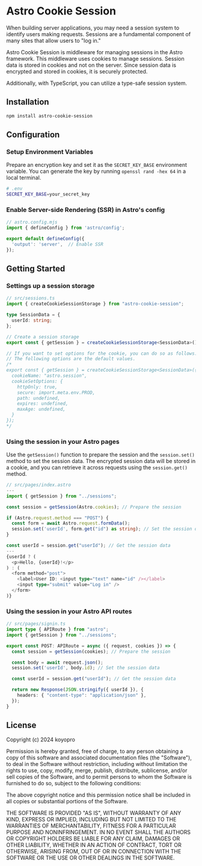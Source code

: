 # Astro Cookie Session

When building server applications, you may need a session system to identify users making requests. Sessions are a fundamental component of many sites that allow users to "log in."

Astro Cookie Session is middleware for managing sessions in the Astro framework. This middleware uses cookies to manage sessions. Session data is stored in cookies and not on the server. Since session data is encrypted and stored in cookies, it is securely protected.

Additionally, with TypeScript, you can utilize a type-safe session system.

## Installation

```bash
npm install astro-cookie-session
```

## Configuration

### Setup Environment Variables

Prepare an encryption key and set it as the `SECRET_KEY_BASE` environment variable. You can generate the key by running `openssl rand -hex 64` in a local terminal.

```sh
# .env
SECRET_KEY_BASE=your_secret_key
```

### Enable Server-side Rendering (SSR) in Astro's config

```js
// astro.config.mjs
import { defineConfig } from 'astro/config';

export default defineConfig({
  'output': 'server',  // Enable SSR
});
```

## Getting Started

### Settings up a session storage

```typescript
// src/sessions.ts
import { createCookieSessionStorage } from "astro-cookie-session";

type SessionData = {
  userId: string;
};

// Create a session storage
export const { getSession } = createCookieSessionStorage<SessionData>();

// If you want to set options for the cookie, you can do so as follows:
// The following options are the default values.
/*
export const { getSession } = createCookieSessionStorage<SessionData>({
  cookieName: "astro.session",
  cookieSetOptions: {
    httpOnly: true,
    secure: import.meta.env.PROD,
    path: undefined,
    expires: undefined,
    maxAge: undefined,
  }
});
*/
```

### Using the session in your Astro pages

Use the `getSession()` function to prepare the session and the `session.set()` method to set the session data. The encrypted session data will be stored in a cookie, and you can retrieve it across requests using the `session.get()` method.

```typescript
// src/pages/index.astro
---
import { getSession } from "../sessions";

const session = getSession(Astro.cookies); // Prepare the session

if (Astro.request.method === "POST") {
  const form = await Astro.request.formData();
  session.set('userId', form.get("id") as string); // Set the session data
}

const userId = session.get("userId"); // Get the session data
---
{userId ? (
  <p>Hello, {userId}!</p>
) : (
  <form method="post">
    <label>User ID: <input type="text" name="id" /></label>
    <input type="submit" value="Log in" />
  </form>
)}
```

### Using the session in your Astro API routes

```typescript
// src/pages/signin.ts
import type { APIRoute } from "astro";
import { getSession } from "../sessions";

export const POST: APIRoute = async ({ request, cookies }) => {
  const session = getSession(cookies); // Prepare the session

  const body = await request.json();
  session.set('userId', body.id); // Set the session data

  const userId = session.get("userId"); // Get the session data

  return new Response(JSON.stringify({ userId }), {
    headers: { "content-type": "application/json" },
  });
}
```

## License

Copyright (c) 2024 koyopro

Permission is hereby granted, free of charge, to any person obtaining a copy
of this software and associated documentation files (the "Software"), to deal
in the Software without restriction, including without limitation the rights
to use, copy, modify, merge, publish, distribute, sublicense, and/or sell
copies of the Software, and to permit persons to whom the Software is
furnished to do so, subject to the following conditions:

The above copyright notice and this permission notice shall be included in all
copies or substantial portions of the Software.

THE SOFTWARE IS PROVIDED "AS IS", WITHOUT WARRANTY OF ANY KIND, EXPRESS OR
IMPLIED, INCLUDING BUT NOT LIMITED TO THE WARRANTIES OF MERCHANTABILITY,
FITNESS FOR A PARTICULAR PURPOSE AND NONINFRINGEMENT. IN NO EVENT SHALL THE
AUTHORS OR COPYRIGHT HOLDERS BE LIABLE FOR ANY CLAIM, DAMAGES OR OTHER
LIABILITY, WHETHER IN AN ACTION OF CONTRACT, TORT OR OTHERWISE, ARISING FROM,
OUT OF OR IN CONNECTION WITH THE SOFTWARE OR THE USE OR OTHER DEALINGS IN THE
SOFTWARE.

